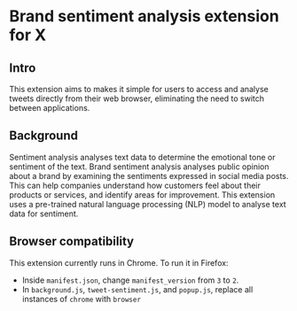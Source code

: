 # Brand sentiment analysis extension for X

## Intro
This extension aims to makes it simple for users to access and analyse tweets directly from their web browser, eliminating the need to switch between applications.

## Background
Sentiment analysis analyses text data to determine the emotional tone or sentiment of the text. Brand sentiment analysis analyses public opinion about a brand by examining the sentiments expressed in social media posts. This can help companies understand how customers feel about their products or services, and identify areas for improvement. This extension uses a pre-trained natural language processing (NLP) model to analyse text data for sentiment.

## Browser compatibility
This extension currently runs in Chrome. To run it in Firefox:
- Inside `manifest.json`, change `manifest_version` from `3` to `2`.
- In `background.js`, `tweet-sentiment.js`, and `popup.js`, replace all instances of `chrome` with `browser`


